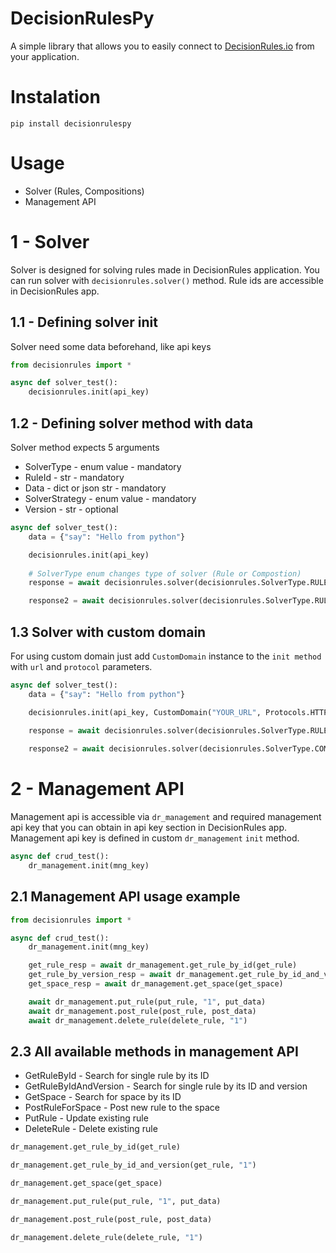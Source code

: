 # DecisionRulesPy

A simple library that allows you to easily connect to 
[DecisionRules.io](https://decisionrules.io) from your application.

# Instalation
``` pip install decisionrulespy ```
# Usage

* Solver (Rules, Compositions)
* Management API

# 1 - Solver

Solver is designed for solving rules made in DecisionRules application.
You can run solver with `decisionrules.solver()` method. Rule ids are accessible in DecisionRules app.

## 1.1 - Defining solver init

Solver need some data beforehand, like api keys

```python
from decisionrules import *

async def solver_test():
    decisionrules.init(api_key)
```

## 1.2 - Defining solver method with data

Solver method expects 5 arguments

* SolverType - enum value - mandatory
* RuleId - str - mandatory
* Data - dict or json str - mandatory
* SolverStrategy - enum value - mandatory
* Version - str - optional

```python
async def solver_test():
    data = {"say": "Hello from python"}

    decisionrules.init(api_key)
    
    # SolverType enum changes type of solver (Rule or Compostion)
    response = await decisionrules.solver(decisionrules.SolverType.RULE, get_rule, data, SolverStrategies.STANDARD)

    response2 = await decisionrules.solver(decisionrules.SolverType.RULEFLOW, compo_rule, data, SolverStrategies.STANDARD)
```

## 1.3 Solver with custom domain

For using custom domain just add `CustomDomain` instance to the `init method` with `url` and `protocol` parameters.

```python
async def solver_test():
    data = {"say": "Hello from python"}

    decisionrules.init(api_key, CustomDomain("YOUR_URL", Protocols.HTTPS))
    
    response = await decisionrules.solver(decisionrules.SolverType.RULE, get_rule, data, SolverStrategies.STANDARD)

    response2 = await decisionrules.solver(decisionrules.SolverType.COMPOSITION, compo_rule, data, SolverStrategies.STANDARD)
```

# 2 - Management API

Management api is accessible via `dr_management` and required management api key that you can obtain in api key section in DecisionRules app.
Management api key is defined in custom `dr_management` `init` method.

```python
async def crud_test():
    dr_management.init(mng_key)
```

## 2.1 Management API usage example

```python
from decisionrules import *

async def crud_test():
    dr_management.init(mng_key)

    get_rule_resp = await dr_management.get_rule_by_id(get_rule)
    get_rule_by_version_resp = await dr_management.get_rule_by_id_and_version(get_rule, "1")
    get_space_resp = await dr_management.get_space(get_space)

    await dr_management.put_rule(put_rule, "1", put_data)
    await dr_management.post_rule(post_rule, post_data)
    await dr_management.delete_rule(delete_rule, "1")

```

## 2.3 All available methods in management API

* GetRuleById - Search for single rule by its ID
* GetRuleByIdAndVersion - Search for single rule by its ID and version
* GetSpace - Search for space by its ID
* PostRuleForSpace - Post new rule to the space
* PutRule - Update existing rule
* DeleteRule - Delete existing rule

```python
dr_management.get_rule_by_id(get_rule)

dr_management.get_rule_by_id_and_version(get_rule, "1")

dr_management.get_space(get_space)

dr_management.put_rule(put_rule, "1", put_data)

dr_management.post_rule(post_rule, post_data)

dr_management.delete_rule(delete_rule, "1")
```
